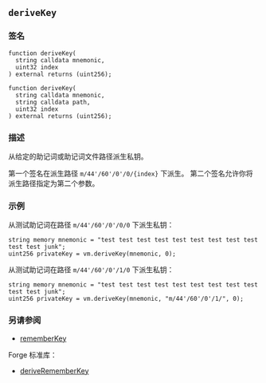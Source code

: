 ## `deriveKey`

### 签名

```solidity
function deriveKey(
  string calldata mnemonic,
  uint32 index
) external returns (uint256);
```

```solidity
function deriveKey(
  string calldata mnemonic,
  string calldata path,
  uint32 index
) external returns (uint256);
```

### 描述

从给定的助记词或助记词文件路径派生私钥。

第一个签名在派生路径 `m/44'/60'/0'/0/{index}` 下派生。
第二个签名允许你将派生路径指定为第二个参数。

### 示例

从测试助记词在路径 `m/44'/60'/0'/0/0` 下派生私钥：

```solidity
string memory mnemonic = "test test test test test test test test test test test junk";
uint256 privateKey = vm.deriveKey(mnemonic, 0);
```

从测试助记词在路径 `m/44'/60'/0'/1/0` 下派生私钥：

```solidity
string memory mnemonic = "test test test test test test test test test test test junk";
uint256 privateKey = vm.deriveKey(mnemonic, "m/44'/60'/0'/1/", 0);
```

### 另请参阅

- [rememberKey](./remember-key.md)

Forge 标准库：
- [deriveRememberKey](../reference/forge-std/derive-remember-key.md)